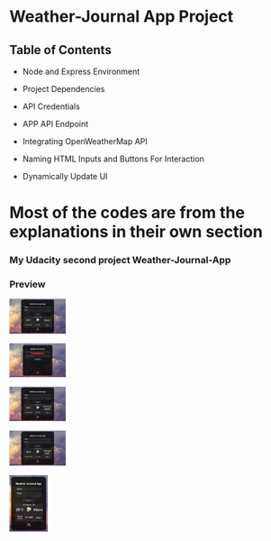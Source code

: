 # Weather-Journal App Project

## Table of Contents

- Node and Express Environment

- Project Dependencies

- API Credentials

- APP API Endpoint

- Integrating OpenWeatherMap API

- Naming HTML Inputs and Buttons For Interaction

- Dynamically Update UI

# Most of the codes are from the explanations in their own section

### My Udacity second project Weather-Journal-App

### Preview
<img
  src="https://github.com/AhmedYehia90/weather-journal-app/blob/main/preview.JPG"
  style="display: inline-block; margin: 0 auto; max-width: 100px; max-height: 100px">
  
<img
  src="https://github.com/AhmedYehia90/weather-journal-app/blob/main/preview3.JPG"
  style="display: inline-block; margin: 0 auto; max-width: 100px; max-height: 100px">
  
<img
  src="https://github.com/AhmedYehia90/weather-journal-app/blob/main/preview4.JPG"
  style="display: inline-block; margin: 0 auto; max-width: 100px; max-height: 100px">
    
<img
  src="https://github.com/AhmedYehia90/weather-journal-app/blob/main/preview5.JPG"
  style="display: inline-block; margin: 0 auto; max-width: 100px; max-height: 100px">
  
  <img
  src="https://github.com/AhmedYehia90/weather-journal-app/blob/main/preview2.JPG"
  style="display: inline-block; margin: 0 auto; max-width: 100px; max-height: 100px">
